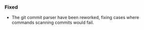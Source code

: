 ### Fixed

- The git commit parser have been reworked, fixing cases where commands scanning commits would fail.
